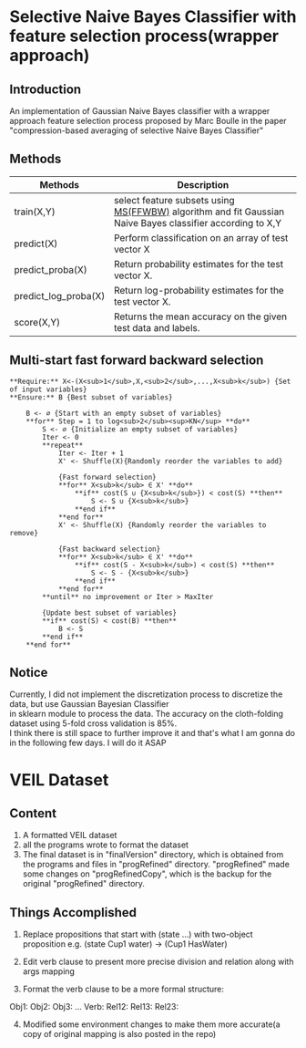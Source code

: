 # Selective Naive Bayes Classifier with feature selection process(wrapper approach)

## Introduction

An implementation of Gaussian Naive Bayes classifier with a wrapper approach feature selection process proposed by Marc Boulle 
in the paper "compression-based averaging of selective Naive Bayes Classifier" 


## Methods


Methods   | Description
-----------|----------------------------------------------
train(X,Y) | select feature subsets using [MS(FFWBW)](#multi-start-fast-forward-backward-selection) algorithm and fit Gaussian Naive Bayes classifier according to X,Y
predict(X) | Perform classification on an array of test vector X
predict_proba(X) | Return probability estimates for the test vector X.
predict_log_proba(X) | Return log-probability estimates for the test vector X.
score(X,Y) | Returns the mean accuracy on the given test data and labels.


## Multi-start fast forward backward selection
```
**Require:** X<-(X<sub>1</sub>,X,<sub>2</sub>,...,X<sub>k</sub>) {Set of input variables}  
**Ensure:** B {Best subset of variables}  

	B <- ∅ {Start with an empty subset of variables}  
	**for** Step = 1 to log<sub>2</sub><sup>KN</sup> **do**    
		S <- ∅ {Initialize an empty subset of variables}  
		Iter <- 0  
		**repeat**  
			Iter <- Iter + 1  
			X' <- Shuffle(X){Randomly reorder the variables to add}  
			
			{Fast forward selection}  
			**for** X<sub>k</sub> ∈ X' **do**  
				**if** cost(S ∪ {X<sub>k</sub>}) < cost(S) **then**  
					S <- S ∪ {X<sub>k</sub>}  
				**end if**  
			**end for**  
			X' <- Shuffle(X) {Randomly reorder the variables to remove}  
      
			{Fast backward selection}  
			**for** X<sub>k</sub> ∈ X' **do**  
				**if** cost(S - X<sub>k</sub>) < cost(S) **then**  
					S <- S - {X<sub>k</sub>}  
				**end if**  
			**end for**  
		**until** no improvement or Iter > MaxIter  
		
		{Update best subset of variables}  
		**if** cost(S) < cost(B) **then**  
			B <- S  
		**end if**  
	**end for**  
```

## Notice

Currently, I did not implement the discretization process to discretize the data, but use Gaussian Bayesian Classifier  
in sklearn module to process the data. The accuracy on the cloth-folding dataset using 5-fold cross validation is 85%.  
I think there is still space to further improve it and that's what I am gonna do in the following few days. I will do it ASAP  



# VEIL Dataset

## Content

1. A formatted VEIL dataset
2. all the programs wrote to format the dataset
3. The final dataset is in "finalVersion" directory, which is obtained from the programs and files in "progRefined" directory.
   "progRefined" made some changes on "progRefinedCopy", which is the backup for the original "progRefined" directory.  


## Things Accomplished

1. Replace propositions that start with (state ...) with two-object proposition e.g. (state Cup1 water)  ->  (Cup1 HasWater)

2. Edit verb clause to present more precise division and relation along with args mapping

3. Format the verb clause to be a more formal structure:

  Obj1:
  Obj2:
  Obj3:
  ...
  Verb:
  Rel12:
  Rel13:
  Rel23:


4. Modified some environment changes to make them more accurate(a copy of original mapping is also posted in the repo)


